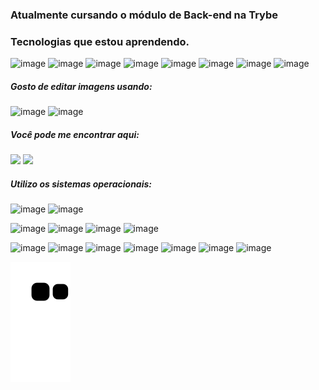 ### Atualmente cursando o módulo de Back-end na Trybe

### Tecnologias que estou aprendendo.

![image](https://user-images.githubusercontent.com/52387034/147666487-1258f29c-f0b7-4609-bee9-4206e66822eb.png)
![image](https://user-images.githubusercontent.com/52387034/147666499-0d369eac-1d0f-47bb-afdd-0ff011f9a473.png)
![image](https://user-images.githubusercontent.com/52387034/147666599-101f4072-a850-4cdd-a1a3-7cd2f76cc64c.png)
![image](https://user-images.githubusercontent.com/52387034/147666616-3665c7e0-c721-4041-8d96-479a8aaaebe7.png)
![image](https://user-images.githubusercontent.com/52387034/147666649-9f5e3601-f0cc-4c6c-83c6-c19f638baae0.png)
![image](https://user-images.githubusercontent.com/52387034/147670241-d1a02294-84e6-4b91-8cc1-3394b1464300.png)
![image](https://user-images.githubusercontent.com/52387034/147670306-df1d2f85-1e30-4fc7-967f-3d454cfb9d7b.png)
![image](https://user-images.githubusercontent.com/52387034/147670339-1f78fb40-4b67-4225-8a4a-5201d57f8700.png)





##### Gosto de editar imagens usando:
![image](https://user-images.githubusercontent.com/52387034/147669229-9a3bd681-1b44-4e82-9887-2c81579bb6cc.png)
![image](https://user-images.githubusercontent.com/52387034/147669242-4ba65358-aed4-4490-88b9-cebc91d95bad.png)


##### Você pode me encontrar aqui:
<div>
  <a href="https://www.linkedin.com/in/henrique-l-lima/" target="_blank"><img src="https://img.shields.io/badge/-LinkedIn-%230077B5?style=for-the-badge&logo=linkedin&logoColor=white" target="_blank"></a> 
  <a href = "mailto:contatohnamix@gmail.com"><img src="https://img.shields.io/badge/-Gmail-%23333?style=for-the-badge&logo=gmail&logoColor=red" target="_blank"></a>
 

</div>

##### Utilizo os sistemas operacionais:
![image](https://user-images.githubusercontent.com/52387034/147669995-e8908161-436b-411d-b13e-602d3a279dda.png)
![image](https://user-images.githubusercontent.com/52387034/147670017-6343f560-417a-42e1-ba09-265906265160.png)



![image](https://user-images.githubusercontent.com/52387034/147662547-a4829244-98af-4e1a-b4ba-536314cde21f.png)
![image](https://user-images.githubusercontent.com/52387034/147662714-d7c7543c-af8a-439a-a9a0-7677c9762c5b.png)
![image](https://user-images.githubusercontent.com/52387034/147663328-8277fd29-5a23-4ad1-91f0-1f645697d782.png)
![image](https://user-images.githubusercontent.com/52387034/147663403-ce79981a-d80e-4cd5-aefb-00b1942f24a8.png)

![image](https://user-images.githubusercontent.com/52387034/147663655-d71625cb-7b73-4069-9e8f-4c4bc2d6f1e5.png)
![image](https://user-images.githubusercontent.com/52387034/147663680-530cfd3f-216a-4280-99bf-595d6956e57a.png)
![image](https://user-images.githubusercontent.com/52387034/147663799-690c4312-9e03-4ed8-a51a-8ee3668d2f64.png)
![image](https://user-images.githubusercontent.com/52387034/147663902-3703d9e3-322d-4ea2-a3e4-fa43f18c306f.png)
![image](https://user-images.githubusercontent.com/52387034/147663930-4229a709-efc9-408d-a173-3e4628567938.png)
![image](https://user-images.githubusercontent.com/52387034/147663941-f06d2831-ff78-433e-8a30-3fb930834a5e.png)
![image](https://user-images.githubusercontent.com/52387034/147663967-a454652f-4364-40fc-a685-0e2852095d16.png)




  ![Snake animation](https://github.com/HenriLL/HenriLL/blob/output/github-contribution-grid-snake.svg)




